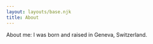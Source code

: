 ```yaml
---
layout: layouts/base.njk
title: About
---
```


About me: I was born and raised in Geneva, Switzerland.